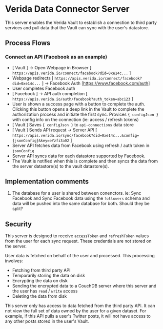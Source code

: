 # Verida Data Connector Server

This server enables the Verida Vault to establish a connection to third party services and pull data that the Vault can sync with the user's datastore.

## Process Flows

### Connect an API (Facebook as an example)

- [ Vault ] -> Open Webpage in Browser [ `https://apis.verida.io/connect/facebook?did=0xe14c...` ]
- Webpage redirects [ `https://apis.verida.io/connect/facebook?did=0xe14c...` ] -> Facebook Auth [https://www.facebook.com/auth]
- User completes Facebook auth
- [ Facebook ] -> API auth completion [ `https://apis.verida.io/auth/facebook?auth_token=abc123` ]
- User is shown a success page with a button to complete the auth. Clicking this button opens a deep link in the Vault to complete the authorization process and initiate the first sync. Provices `{ configJson }` with config info on the connection (ie: access / refresh tokens)
- [ Vault ] Saves `{ configJson }` to `api-connections` data store
- [ Vault ] Sends API request -> Server API [ `https://apis.verida.io/sync/facebook?did=0xe14c...&config={jsonConfig}&key=eYzfi3a02` ]
- Server API fetches data from Facebook using refresh / auth token in `jsonConfig`
- Server API syncs data for each datastore supported by Facebook.
- The Vault is notified when this is complete and then syncs the data from the server datastore(s) to the vault datastore(s).

## Implementation comments

1. The database for a user is shared between conenctors. ie: Sync Facebook and Sync Facebook data using the `followers` schema and data will be pushed into the same database for both. Should they be split?

## Security

This server is designed to receive `accessToken` and `refreshToken` values from the user for each sync request. These credentials are not stored on the server.

User data is fetched on behalf of the user and processed. This processing involves:

- Fetching from third party API
- Temporarily storing the data on disk
- Encrypting the data on disk
- Sending the encrypted data to a CouchDB server where this server and the user has `read` / `write` access
- Deleting the data from disk

This server only has access to data fetched from the third party API. It can not view the full set of data owned by the user for a given dataset. For example, if this API pulls a user's Twitter posts, it will not have access to any other posts stored in the user's Vault.